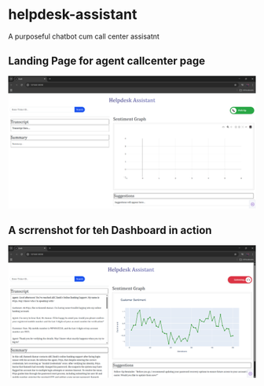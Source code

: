 # helpdesk-assistant
A purposeful chatbot cum call center assisatnt

## Landing Page for agent callcenter page
![Landing Page](images/Landing.png)

## A scrrenshot for teh Dashboard in action
![Dashboard](images/Dashboard_in_Action.png)
